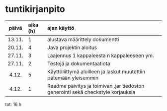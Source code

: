 # tuntikirjanpito

| päivä | aika (h) | ajan käyttö |
| :----:|:-----| :----- |
| 13.11.| 1 | alustava määrittely dokumentti |
| 20.11.| 4 | Java projektin aloitus |
| 27.11.| 3 | Laajennus 1 kappaleesta n kappaleeseen ym.|
| 27.11.| 2 | Testejä ja dokumentaatiota |
| 4.12. | 5 | Käyttöliittymä aluilleen ja laskut muutettiin pätemään yleisemmin|
| 4.12. | 1 | Readme päivitys ja toimivan .jar tiedoston generointi sekä checkstyle korjauksia |

tot: 16 h
